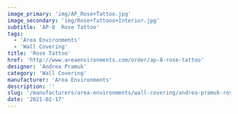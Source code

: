 ```yaml
---
image_primary: 'img/AP_Rose+Tattoo.jpg'
image_secondary: 'img/Rose+Tattooo+Interior.jpg'
subtitle: 'AP-8  Rose Tattoo'
tags:
  - 'Area Environments'
  - 'Wall Covering'
title: 'Rose Tattoo'
href: 'http://www.areaenvironments.com/order/ap-8-rose-tattoo'
designer: 'Andrea Pramuk'
category: 'Wall Covering'
manufacturer: 'Area Environments'
description: ''
slug: '/manufacturers/area-environments/wall-covering/andrea-pramuk-rose-tattoo'
date: '2021-02-17'
---
```

